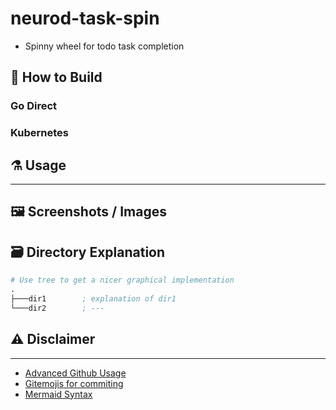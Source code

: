 # neurod-task-spin
- Spinny wheel for todo task completion

## :hammer: How to Build

### Go Direct


### Kubernetes


## :alembic: Usage

---

## :framed_picture: Screenshots / Images

## :card_file_box: Directory Explanation

```s
# Use tree to get a nicer graphical implementation
.
├───dir1        ; explanation of dir1
└───dir2        ; ---
```

## :warning: Disclaimer

---

- [Advanced Github Usage](https://docs.github.com/en/get-started/writing-on-github/working-with-advanced-formatting/creating-diagrams)
- [Gitemojis for commiting](https://gitmoji.dev/)
- [Mermaid Syntax](https://mermaid-js.github.io/mermaid/#/)
